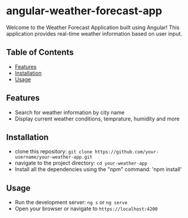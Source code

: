 # angular-weather-forecast-app

Welcome to the Weather Forecast Application built using Angular! This application provides real-time weather information based on user input.

## Table of Contents

- [Features](#features)
- [Installation](#installation)
- [Usage](#usage)

## Features

- Search for weather information by city name
- Display current weather conditions, temprature, humidity and more

## Installation

- clone this repository: `git clone https://github.com/your-username/your-weather-app.git`
- navigate to the project directory: `cd your-weather-app`
- Install all the dependencies using the "npm" command: 'npm install'

## Usage

- Run the development server: `ng s` or `ng serve`
- Open your browser or navigate to `https://localhost:4200`
